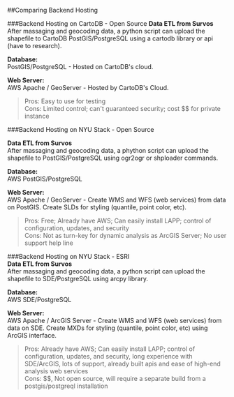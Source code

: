 ##Comparing Backend Hosting

###Backend Hosting on CartoDB - Open Source
**Data ETL from Survos**  
After massaging and geocoding data, a python script can upload the shapefile to CartoDB PostGIS/PostgreSQL using a cartodb library or api (have to research).  

**Database:**  
PostGIS/PostgreSQL - Hosted on CartoDB's cloud. 

**Web Server:**  
AWS Apache / GeoServer - Hosted by CartoDB's Cloud.

  > Pros: Easy to use for testing  
Cons: Limited control; can't guaranteed security; cost $$ for private instance  

###Backend Hosting on NYU Stack - Open Source

**Data ETL from Survos**  
After massaging and geocoding data, a phython script can upload the shapefile to PostGIS/PostgreSQL using ogr2ogr or shploader commands.

**Database:**  
AWS PostGIS/PostgreSQL

**Web Server:**  
AWS Apache / GeoServer - Create WMS and WFS (web services) from data on PostGIS. Create SLDs for styling (quantile, point color, etc).

  > Pros: Free; Already have AWS; Can easily install LAPP; control of configuration, updates, and security  
Cons: Not as turn-key for dynamic analysis as ArcGIS Server; No user support help line  

###Backend Hosting on NYU Stack - ESRI  
**Data ETL from Survos**  
After massaging and geocoding data, a python script can upload the shapefile to SDE/PostgreSQL using arcpy library.

**Database:**  
AWS SDE/PostgreSQL  

**Web Server:**  
AWS Apache / ArcGIS Server - Create WMS and WFS (web services) from data on SDE. Create MXDs for styling (quantile, point color, etc) using ArcGIS interface.  

  > Pros:  Already have AWS; Can easily install LAPP; control of configuration, updates, and security, long experience with SDE/ArcGIS, lots of support, already built apis and ease of high-end analysis web services  
Cons: $$, Not open source, will require a separate build from a postgis/postgreql installation 


